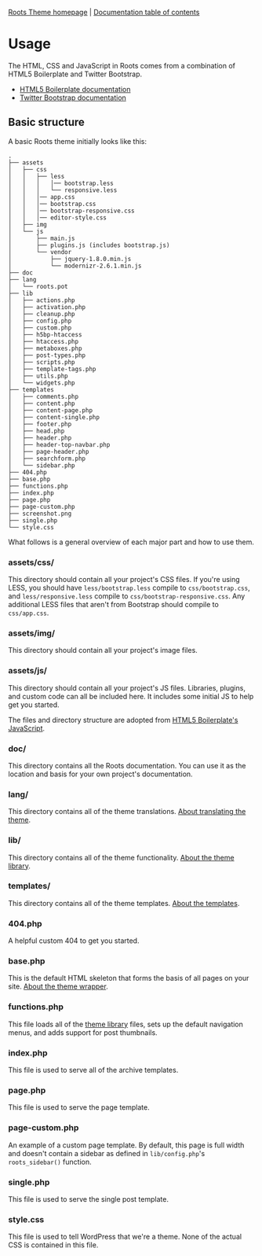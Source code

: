 [Roots Theme homepage](http://www.rootstheme.com/) | [Documentation
table of contents](README.md)

# Usage

The HTML, CSS and JavaScript in Roots comes from a combination of HTML5 Boilerplate and Twitter Bootstrap.

* [HTML5 Boilerplate documentation](https://github.com/h5bp/html5-boilerplate/blob/master/doc/README.md)
* [Twitter Bootstrap documentation](http://twitter.github.com/bootstrap/getting-started.html)

## Basic structure

A basic Roots theme initially looks like this:

```
.
├── assets
│   ├── css
│   │   ├── less
│   │   │   │── bootstrap.less
│   │   │   └── responsive.less
│   │   │── app.css
│   │   │── bootstrap.css
│   │   │── bootstrap-responsive.css
│   │   │── editor-style.css
│   ├── img
│   └── js
│       ├── main.js
│       ├── plugins.js (includes bootstrap.js)
│       └── vendor
│           ├── jquery-1.8.0.min.js
│           └── modernizr-2.6.1.min.js
├── doc
├── lang
│   └── roots.pot
├── lib
│   ├── actions.php
│   ├── activation.php
│   ├── cleanup.php
│   ├── config.php
│   ├── custom.php
│   ├── h5bp-htaccess
│   ├── htaccess.php
│   ├── metaboxes.php
│   ├── post-types.php
│   ├── scripts.php
│   ├── template-tags.php
│   ├── utils.php
│   └── widgets.php
├── templates
│   ├── comments.php
│   ├── content.php
│   ├── content-page.php
│   ├── content-single.php
│   ├── footer.php
│   ├── head.php
│   ├── header.php
│   ├── header-top-navbar.php
│   ├── page-header.php
│   ├── searchform.php
│   └── sidebar.php
├── 404.php
├── base.php
├── functions.php
├── index.php
├── page.php
├── page-custom.php
├── screenshot.png
├── single.php
└── style.css
```

What follows is a general overview of each major part and how to use them.

### assets/css/

This directory should contain all your project's CSS files. If you're using LESS, you should have `less/bootstrap.less` compile to `css/bootstrap.css`, and `less/responsive.less` compile to `css/bootstrap-responsive.css`. Any additional LESS files that aren't from Bootstrap should compile to `css/app.css`.

### assets/img/

This directory should contain all your project's image files.

### assets/js/

This directory should contain all your project's JS files. Libraries, plugins,
and custom code can all be included here. It includes some initial JS to help
get you started.

The files and directory structure are adopted from [HTML5 Boilerplate's JavaScript](https://github.com/h5bp/html5-boilerplate/blob/master/doc/js.md).

### doc/

This directory contains all the Roots documentation. You can use it
as the location and basis for your own project's documentation.

### lang/

This directory contains all of the theme translations. [About translating the theme](http://www.icanlocalize.com/site/tutorials/how-to-translate-with-gettext-po-and-pot-files/).

### lib/

This directory contains all of the theme functionality. [About the theme library](lib.md).

### templates/

This directory contains all of the theme templates. [About the templates](templates.md).


### 404.php

A helpful custom 404 to get you started.

### base.php

This is the default HTML skeleton that forms the basis of all pages on
your site. [About the theme wrapper](wrapper.md).

### functions.php

This file loads all of the [theme library](lib.md) files, sets up the default navigation menus, and adds support for post thumbnails.

### index.php

This file is used to serve all of the archive templates.

### page.php

This file is used to serve the page template.

### page-custom.php

An example of a custom page template. By default, this page is full width and doesn't contain a sidebar as defined in `lib/config.php`'s `roots_sidebar()` function.

### single.php

This file is used to serve the single post template.

### style.css

This file is used to tell WordPress that we're a theme. None of the actual CSS is contained in this file.
